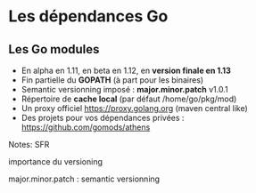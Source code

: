 # Les dépendances Go

## Les Go **modules**

- En alpha en 1.11, en beta en 1.12, en **version finale en 1.13**
- Fin partielle du **GOPATH** (à part pour les binaires)
- Semantic versionning imposé : **major.minor.patch** v1.0.1
- Répertoire de **cache local** (par défaut /home/go/pkg/mod)
- Un proxy officiel https://proxy.golang.org (maven central like)
- Des projets pour vos dépendances privées : https://github.com/gomods/athens

Notes:
SFR

importance du versioning

major.minor.patch : semantic versionning
